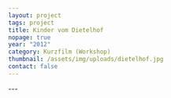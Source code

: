 ```yaml
---
layout: project
tags: project
title: Kinder vom Dietelhof
nopage: true
year: "2012"
category: Kurzfilm (Workshop)
thumbnail: /assets/img/uploads/dietelhof.jpg
contact: false
---
```

\---